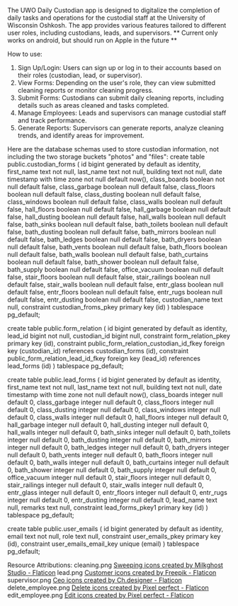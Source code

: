 The UWO Daily Custodian app is designed to digitalize the completion of daily tasks and operations
for the custodial staff at the University of Wisconsin Oshkosh. The app provides various features
tailored to different user roles, including custodians, leads, and supervisors.
** Current only works on android, but should run on Apple in the future **

How to use:
  1. Sign Up/Login: Users can sign up or log in to their accounts based on their roles (custodian, lead, or supervisor).
  2. View Forms: Depending on the user's role, they can view submitted cleaning reports or monitor cleaning progress.
  3. Submit Forms: Custodians can submit daily cleaning reports, including details such as areas cleaned and tasks completed.
  4. Manage Employees: Leads and supervisors can manage custodial staff and track performance.
  5. Generate Reports: Supervisors can generate reports, analyze cleaning trends, and identify areas for improvement.

Here are the database schemas used to store custodian information, not including the two storage buckets "photos" and "files": 
  create table
  public.custodian_forms (
    id bigint generated by default as identity,
    first_name text not null,
    last_name text not null,
    building text not null,
    date timestamp with time zone not null default now(),
    class_boards boolean not null default false,
    class_garbage boolean null default false,
    class_floors boolean null default false,
    class_dusting boolean null default false,
    class_windows boolean null default false,
    class_walls boolean null default false,
    hall_floors boolean null default false,
    hall_garbage boolean null default false,
    hall_dusting boolean null default false,
    hall_walls boolean null default false,
    bath_sinks boolean null default false,
    bath_toilets boolean null default false,
    bath_dusting boolean null default false,
    bath_mirrors boolean null default false,
    bath_ledges boolean null default false,
    bath_dryers boolean null default false,
    bath_vents boolean null default false,
    bath_floors boolean null default false,
    bath_walls boolean null default false,
    bath_curtains boolean null default false,
    bath_shower boolean null default false,
    bath_supply boolean null default false,
    office_vacuum boolean null default false,
    stair_floors boolean null default false,
    stair_railings boolean null default false,
    stair_walls boolean null default false,
    entr_glass boolean null default false,
    entr_floors boolean null default false,
    entr_rugs boolean null default false,
    entr_dusting boolean null default false,
    custodian_name text null,
    constraint custodian_froms_pkey primary key (id)
  ) tablespace pg_default;

  create table
  public.form_relation (
    id bigint generated by default as identity,
    lead_id bigint not null,
    custodian_id bigint null,
    constraint form_relation_pkey primary key (id),
    constraint public_form_relation_custodian_id_fkey foreign key (custodian_id) references custodian_forms (id),
    constraint public_form_relation_lead_id_fkey foreign key (lead_id) references lead_forms (id)
  ) tablespace pg_default;

  create table
  public.lead_forms (
    id bigint generated by default as identity,
    first_name text not null,
    last_name text not null,
    building text not null,
    date timestamp with time zone not null default now(),
    class_boards integer null default 0,
    class_garbage integer null default 0,
    class_floors integer null default 0,
    class_dusting integer null default 0,
    class_windows integer null default 0,
    class_walls integer null default 0,
    hall_floors integer null default 0,
    hall_garbage integer null default 0,
    hall_dusting integer null default 0,
    hall_walls integer null default 0,
    bath_sinks integer null default 0,
    bath_toilets integer null default 0,
    bath_dusting integer null default 0,
    bath_mirrors integer null default 0,
    bath_ledges integer null default 0,
    bath_dryers integer null default 0,
    bath_vents integer null default 0,
    bath_floors integer null default 0,
    bath_walls integer null default 0,
    bath_curtains integer null default 0,
    bath_shower integer null default 0,
    bath_supply integer null default 0,
    office_vacuum integer null default 0,
    stair_floors integer null default 0,
    stair_railings integer null default 0,
    stair_walls integer null default 0,
    entr_glass integer null default 0,
    entr_floors integer null default 0,
    entr_rugs integer null default 0,
    entr_dusting integer null default 0,
    lead_name text null,
    remarks text null,
    constraint lead_forms_pkey1 primary key (id)
  ) tablespace pg_default;

  create table
  public.user_emails (
    id bigint generated by default as identity,
    email text not null,
    role text null,
    constraint user_emails_pkey primary key (id),
    constraint user_emails_email_key unique (email)
  ) tablespace pg_default;


Resource Attributions:
  cleaning.png <a href="https://www.flaticon.com/free-icons/sweeping" title="sweeping icons">Sweeping icons created by Milkghost Studio - Flaticon</a>
  lead.png <a href="https://www.flaticon.com/free-icons/customer" title="customer icons">Customer icons created by Freepik - Flaticon</a>
  supervisor.png <a href="https://www.flaticon.com/free-icons/ceo" title="ceo icons">Ceo icons created by Ch.designer - Flaticon</a>
  delete_employee.png <a href="https://www.flaticon.com/free-icons/delete" title="delete icons">Delete icons created by Pixel perfect - Flaticon</a>
  edit_employee.png <a href="https://www.flaticon.com/free-icons/edit" title="edit icons">Edit icons created by Pixel perfect - Flaticon</a>